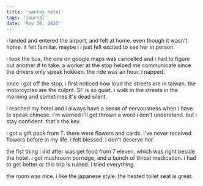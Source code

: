 ```yaml
---
title: 'santos hotel'
tags: 'journal'
date: 'May 30, 2025'
---
```


i landed and entered the airport, and felt at home. even though it wasn't home. it felt familiar. maybe i i just felt excited to see her in person.

i took the bus, the one on google maps was cancelled and i had to figure out another # to take. a worker at the stop helped me communicate since the drivers only speak hokkien. the ride was an hour. i napped.

once i got off the stop, i first noticed how loud the streets are in taiwan. the motorcycles are the culprit. SF is so quiet. i walk in the streets in the morning and sometimes it's dead silent.

i reached my hotel and i always have a sense of nervousness when i have to speak chinese. i'm worried i'll get thrown a word i don't understand. but i stay confident. that's the key.

i got a gift pack from T. there were flowers and cards. i've never received flowers before in my life. i felt blessed. i don't deserve her.

the fist thing i did after was get food from 7 eleven, which was right beside the hotel. i got mushroom porridge, and a bunch of throat medication. i had to get better or this trip is ruined. i tried everything.

the room was nice. i like the japanese style. the heated toilet seat is great.
